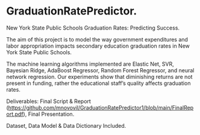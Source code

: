 # GraduationRatePredictor.
New York State Public Schools Graduation Rates: Predicting Success.

The aim of this project is to model the way government expenditures and labor appropriation impacts secondary education graduation rates in New York State Public Schools.

The machine learning algorithms implemented are Elastic Net, SVR, Bayesian Ridge, AdaBoost Regressor, Random Forest Regressor, and neural network regression. Our experiments show that diminishing
returns are not present in funding, rather the educational staff’s quality affects graduation rates.

Deliverables: Final Script & Report (https://github.com/mnovovil/GraduationRatePredictor1/blob/main/FinalReport.pdf), Final Presentation.

Dataset, Data Model & Data Dictionary Included.

